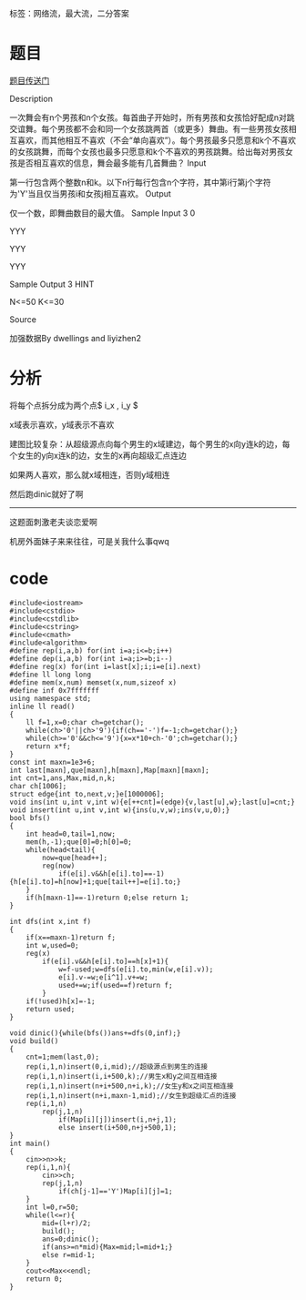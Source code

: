﻿---
tags: 
 - 网络流-最大流
 - 基础算法-二分
grammar_cjkRuby: true
catalog: true
layout:  post
header-img: "img/header/P26.jpg"
preview-img: "/img/preview/P66.jpg"
---
标签：网络流，最大流，二分答案

# 题目

[题目传送门](http://www.lydsy.com/JudgeOnline/problem.php?id=1305)

Description

一次舞会有n个男孩和n个女孩。每首曲子开始时，所有男孩和女孩恰好配成n对跳交谊舞。每个男孩都不会和同一个女孩跳两首（或更多）舞曲。有一些男孩女孩相互喜欢，而其他相互不喜欢（不会“单向喜欢”）。每个男孩最多只愿意和k个不喜欢的女孩跳舞，而每个女孩也最多只愿意和k个不喜欢的男孩跳舞。给出每对男孩女孩是否相互喜欢的信息，舞会最多能有几首舞曲？
Input

第一行包含两个整数n和k。以下n行每行包含n个字符，其中第i行第j个字符为'Y'当且仅当男孩i和女孩j相互喜欢。
Output

仅一个数，即舞曲数目的最大值。
Sample Input
3 0

YYY

YYY

YYY

Sample Output
3
HINT

N<=50 K<=30

Source

加强数据By dwellings and liyizhen2

# 分析

将每个点拆分成为两个点$ i_x , i_y $

x域表示喜欢，y域表示不喜欢

建图比较复杂：从超级源点向每个男生的x域建边，每个男生的x向y连k的边，每个女生的y向x连k的边，女生的x再向超级汇点连边

如果两人喜欢，那么就x域相连，否则y域相连

然后跑dinic就好了啊

------

这题面刺激老夫谈恋爱啊

机房外面妹子来来往往，可是关我什么事qwq

# code

```
#include<iostream>
#include<cstdio>
#include<cstdlib>
#include<cstring>
#include<cmath>
#include<algorithm>
#define rep(i,a,b) for(int i=a;i<=b;i++)
#define dep(i,a,b) for(int i=a;i>=b;i--)
#define reg(x) for(int i=last[x];i;i=e[i].next)
#define ll long long
#define mem(x,num) memset(x,num,sizeof x)
#define inf 0x7fffffff
using namespace std;
inline ll read()
{
	ll f=1,x=0;char ch=getchar();
	while(ch>'0'||ch>'9'){if(ch=='-')f=-1;ch=getchar();}
	while(ch>='0'&&ch<='9'){x=x*10+ch-'0';ch=getchar();}
	return x*f;
}
const int maxn=1e3+6;
int last[maxn],que[maxn],h[maxn],Map[maxn][maxn];
int cnt=1,ans,Max,mid,n,k;
char ch[1006];
struct edge{int to,next,v;}e[1000006];
void ins(int u,int v,int w){e[++cnt]=(edge){v,last[u],w};last[u]=cnt;} 
void insert(int u,int v,int w){ins(u,v,w);ins(v,u,0);}
bool bfs()
{
	int head=0,tail=1,now;
	mem(h,-1);que[0]=0;h[0]=0;
	while(head<tail){
		now=que[head++];
		reg(now)
			if(e[i].v&&h[e[i].to]==-1){h[e[i].to]=h[now]+1;que[tail++]=e[i].to;}
	}
	if(h[maxn-1]==-1)return 0;else return 1;
}

int dfs(int x,int f)
{
	if(x==maxn-1)return f;
	int w,used=0;
	reg(x)
		if(e[i].v&&h[e[i].to]==h[x]+1){
			w=f-used;w=dfs(e[i].to,min(w,e[i].v));
			e[i].v-=w;e[i^1].v+=w;
			used+=w;if(used==f)return f;
		}
	if(!used)h[x]=-1;
	return used;
}
				
void dinic(){while(bfs())ans+=dfs(0,inf);} 
void build()
{
	cnt=1;mem(last,0);
	rep(i,1,n)insert(0,i,mid);//超级源点到男生的连接 
	rep(i,1,n)insert(i,i+500,k);//男生x和y之间互相连接 
	rep(i,1,n)insert(n+i+500,n+i,k);//女生y和x之间互相连接 
	rep(i,1,n)insert(n+i,maxn-1,mid);//女生到超级汇点的连接 
	rep(i,1,n)
	    rep(j,1,n)
	        if(Map[i][j])insert(i,n+j,1);
			else insert(i+500,n+j+500,1);
}
int main()
{
	cin>>n>>k;
	rep(i,1,n){
		cin>>ch;
		rep(j,1,n)
		    if(ch[j-1]=='Y')Map[i][j]=1;
	}
	int l=0,r=50;
	while(l<=r){
		mid=(l+r)/2;
		build();
		ans=0;dinic();
		if(ans>=n*mid){Max=mid;l=mid+1;}
		else r=mid-1;
	}
	cout<<Max<<endl;
	return 0;
}
```